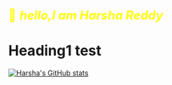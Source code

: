 <span style="color: Yellow; font-size: 24px;">:wave: ***hello,I am Harsha Reddy***</span>

# Heading1 test

[![Harsha's GitHub stats](https://github-readme-stats.vercel.app/api?username=harshavardhanm03)](https://github.com/anuraghazra/github-readme-stats)
